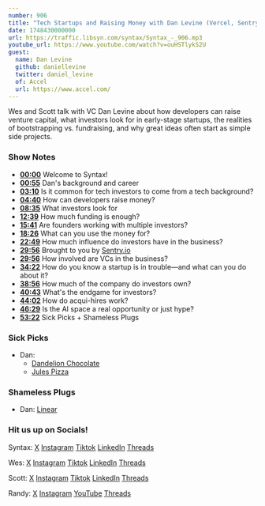 ```yaml
---
number: 906
title: "Tech Startups and Raising Money with Dan Levine (Vercel, Sentry, Mux…)"
date: 1748430000000
url: https://traffic.libsyn.com/syntax/Syntax_-_906.mp3
youtube_url: https://www.youtube.com/watch?v=ouHSTlykS2U
guest:
  name: Dan Levine
  github: daniellevine
  twitter: daniel_levine
  of: Accel
  url: https://www.accel.com/
---
```


Wes and Scott talk with VC Dan Levine about how developers can raise venture capital, what investors look for in early-stage startups, the realities of bootstrapping vs. fundraising, and why great ideas often start as simple side projects.

### Show Notes

* **[00:00](#t=00:00)** Welcome to Syntax!
* **[00:55](#t=00:55)** Dan's background and career
* **[03:10](#t=03:10)** Is it common for tech investors to come from a tech background?
* **[04:40](#t=04:40)** How can developers raise money?
* **[08:35](#t=08:35)** What investors look for
* **[12:39](#t=12:39)** How much funding is enough?
* **[15:41](#t=15:41)** Are founders working with multiple investors?
* **[18:26](#t=18:26)** What can you use the money for?
* **[22:49](#t=22:49)** How much influence do investors have in the business?
* **[29:56](#t=29:56)** Brought to you by [Sentry.io](https://sentry.io/)
* **[29:56](#t=29:56)** How involved are VCs in the business?
* **[34:22](#t=34:22)** How do you know a startup is in trouble—and what can you do about it?
* **[38:56](#t=38:56)** How much of the company do investors own?
* **[40:43](#t=40:43)** What's the endgame for investors?
* **[44:02](#t=44:02)** How do acqui-hires work?
* **[46:29](#t=46:29)** Is the AI space a real opportunity or just hype?
* **[53:22](#t=53:22)** Sick Picks + Shameless Plugs

### Sick Picks

- Dan:
  - [Dandelion Chocolate](https://www.dandelionchocolate.com/)
  - [Jules Pizza](https://www.julespizza.co/)

### Shameless Plugs

- Dan: [Linear](https://linear.app/)

### Hit us up on Socials!

Syntax: [X](https://twitter.com/syntaxfm) [Instagram](https://www.instagram.com/syntax_fm/) [Tiktok](https://www.tiktok.com/@syntaxfm) [LinkedIn](https://www.linkedin.com/company/96077407/admin/feed/posts/) [Threads](https://www.threads.net/@syntax_fm)

Wes: [X](https://twitter.com/wesbos) [Instagram](https://www.instagram.com/wesbos/) [Tiktok](https://www.tiktok.com/@wesbos) [LinkedIn](https://www.linkedin.com/in/wesbos/) [Threads](https://www.threads.net/@wesbos)

Scott: [X](https://twitter.com/stolinski) [Instagram](https://www.instagram.com/stolinski/) [Tiktok](https://www.tiktok.com/@stolinski) [LinkedIn](https://www.linkedin.com/in/stolinski/) [Threads](https://www.threads.net/@stolinski)

Randy: [X](https://twitter.com/randyrektor) [Instagram](https://www.instagram.com/randyrektor/) [YouTube](https://www.youtube.com/@randyrektor) [Threads](https://www.threads.net/@randyrektor)
